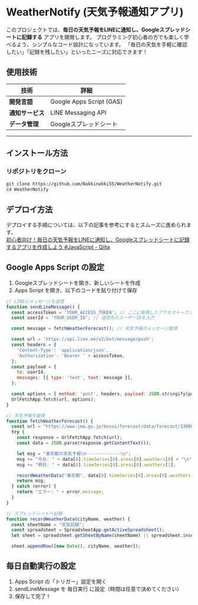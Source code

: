 # WeatherNotify (天気予報通知アプリ)

このプロジェクトでは、**毎日の天気予報をLINEに通知し、Googleスプレッドシートに記録する** アプリを開発します。  プログラミング初心者の方でも楽しく学べるよう、シンプルなコード設計になっています。  「毎日の天気を手軽に確認したい」「記録を残したい」といったニーズに対応できます！

## 使用技術
| 技術 | 詳細 |
|------|------|
| **開発言語** | Google Apps Script (GAS) |
| **通知サービス** | LINE Messaging API |
| **データ管理** | Googleスプレッドシート |

---

## インストール方法
### リポジトリをクローン
```txt
git clone https://github.com/Nakkinakki55/WeatherNotify.git
cd WeatherNotify
```

## デプロイ方法
デプロイする手順については、以下の記事を参考にするとスムーズに進められます。
<br>
[初心者向け！毎日の天気予報をLINEに通知し、Googleスプレッドシートに記録するアプリを作成しよう #JavaScript - Qiita](https://qiita.com/nishifeoda/items/7e458b261111f201c724)

## Google Apps Script の設定
1. Googleスプレッドシートを開き、新しいシートを作成
2. Apps Script を開き、以下のコードを貼り付けて保存
```js
// LINEにメッセージを送信
function sendLineMessage() {
  const accessToken = 'YOUR_ACCESS_TOKEN'; // ここに取得したアクセストークンを入力
  const userId = 'YOUR_USER_ID'; // 送信先のユーザーIDを入力

  const message = fetchWeatherForecast(); // 天気予報のメッセージ取得

  const url = 'https://api.line.me/v2/bot/message/push';
  const headers = {
    'Content-Type': 'application/json',
    'Authorization': 'Bearer ' + accessToken,
  };
  const payload = {
    to: userId,
    messages: [{ type: 'text', text: message }],
  };

  const options = { method: 'post', headers, payload: JSON.stringify(payload) };
  UrlFetchApp.fetch(url, options);
}

// 天気予報を取得
function fetchWeatherForecast() {
  const url = "https://www.jma.go.jp/bosai/forecast/data/forecast/130000.json";
  try {
    const response = UrlFetchApp.fetch(url);
    const data = JSON.parse(response.getContentText());

    let msg = "東京都の天気予報\n-------------\n";
    msg += "今日: " + data[0].timeSeries[0].areas[0].weathers[0] + "\n";
    msg += "明日: " + data[0].timeSeries[0].areas[0].weathers[1];

    recordWeatherData("東京都", data[0].timeSeries[0].areas[0].weathers[0]);
    return msg;
  } catch (error) {
    return "エラー: " + error.message;
  }
}

// スプレッドシートへ記録
function recordWeatherData(cityName, weather) {
  const sheetName = "天気記録";
  const spreadsheet = SpreadsheetApp.getActiveSpreadsheet();
  let sheet = spreadsheet.getSheetByName(sheetName) || spreadsheet.insertSheet(sheetName);

  sheet.appendRow([new Date(), cityName, weather]);
```

## 毎日自動実行の設定
1. Apps Script の「トリガー」設定を開く 
2. sendLineMessage を 毎日実行 に設定（時間は任意で決めてください） 
3. 保存して完了！ 
